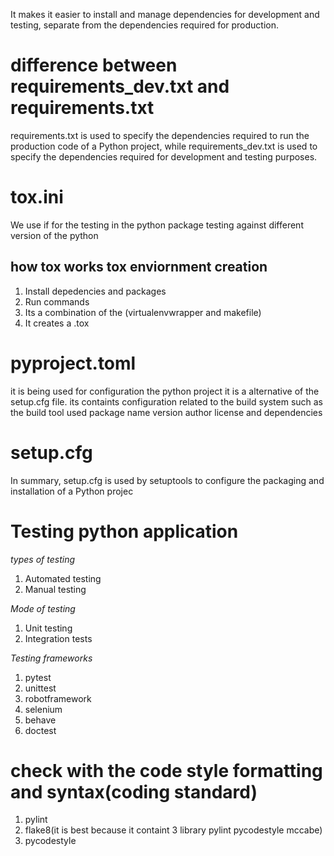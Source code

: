 


It makes it easier to install and manage dependencies for development and testing, separate from the dependencies required for production.

# difference between requirements_dev.txt and requirements.txt

[](https://github.com/JostonSaldanha/mongodbpackage/blob/main/README.md#difference-between-requirements_devtxt-and-requirementstxt)

requirements.txt is used to specify the dependencies required to run the production code of a Python project, while requirements_dev.txt is used to specify the dependencies required for development and testing purposes.

# tox.ini

[](https://github.com/JostonSaldanha/mongodbpackage/blob/main/README.md#toxini)

We use if for the testing in the python package testing against different version of the python

## how tox works tox enviornment creation

[](https://github.com/JostonSaldanha/mongodbpackage/blob/main/README.md#how-tox-works-tox-enviornment-creation)

1. Install depedencies and packages
2. Run commands
3. Its a combination of the (virtualenvwrapper and makefile)
4. It creates a .tox

# pyproject.toml

[](https://github.com/JostonSaldanha/mongodbpackage/blob/main/README.md#pyprojecttoml)

it is being used for configuration the python project it is a alternative of the setup.cfg file. its containts configuration related to the build system such as the build tool used package name version author license and dependencies

# setup.cfg

[](https://github.com/JostonSaldanha/mongodbpackage/blob/main/README.md#setupcfg)

In summary, setup.cfg is used by setuptools to configure the packaging and installation of a Python projec

# Testing python application

[](https://github.com/JostonSaldanha/mongodbpackage/blob/main/README.md#testing-python-application)

*types of testing*

1. Automated testing
2. Manual testing

*Mode of testing*

1. Unit testing
2. Integration tests

*Testing frameworks*

1. pytest
2. unittest
3. robotframework
4. selenium
5. behave
6. doctest

# check with the code style formatting and syntax(coding standard)

[](https://github.com/JostonSaldanha/mongodbpackage/blob/main/README.md#check-with-the-code-style-formatting-and-syntaxcoding-standard)

1. pylint
2. flake8(it is best because it containt 3 library pylint pycodestyle mccabe)
3. pycodestyle
